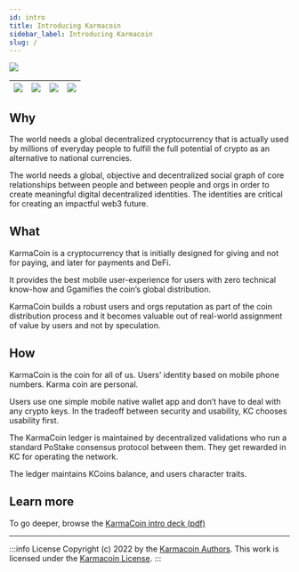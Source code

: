 ```yaml
---
id: intro
title: Introducing Karmacoin
sidebar_label: Introducing Karmacoin
slug: /
---
```


![](/banner.png)

| ![](/screen1.png)   	 | ![](/screen4.png)	 | ![](/screen3.png)	 | ![](/screen5.png) |
|-----------------------|--------------------|--------------------|-------------------|

## Why

The world needs a global decentralized cryptocurrency that is actually used by millions of everyday people to fulfill the full potential of crypto as an alternative to national currencies.

The world needs a global, objective and decentralized social graph of core relationships between people and between people and orgs in order to create meaningful digital decentralized identities. The identities are critical for creating an impactful web3 future.

## What

KarmaCoin is a cryptocurrency that is initially designed for giving and not for paying, and later for payments and DeFi.

It provides the best mobile user-experience for users with zero technical know-how and Ggamifies the coin’s global distribution.

KarmaCoin builds a robust users and orgs reputation as part of the coin distribution process and it becomes valuable out of real-world assignment of value by users and not by speculation.

## How
KarmaCoin is the coin for all of us.
Users’ identity based on mobile phone numbers. Karma coin are personal.  
 
Users use one simple mobile native wallet app and don’t have to deal with any crypto keys. In the tradeoff between security and usability, KC chooses usability first.

The KarmaCoin ledger is maintained by decentralized validations who run a standard PoStake consensus protocol between them. They get rewarded in KC for operating the network. 

The ledger maintains KCoins balance, and users character traits. 

## Learn more
To go deeper, browse the [KarmaCoin intro deck (pdf)](/KarmaCoin_v0.1.pdf)

---

:::info License
Copyright (c) 2022 by the [Karmacoin Authors](https://github.com/avive/karmacoin-docs). This work is licensed under the [Karmacoin License](/docs/license).
:::
